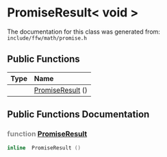 PromiseResult< void >
===================================


The documentation for this class was generated from: `include/ffw/math/promise.h`



## Public Functions

| Type | Name |
| -------: | :------- |
|   | [PromiseResult](#da1a63a7) ()  |


## Public Functions Documentation

### <span style="opacity:0.5;">function</span> <a id="da1a63a7" href="#da1a63a7">PromiseResult</a>

```cpp
inline  PromiseResult () 
```





